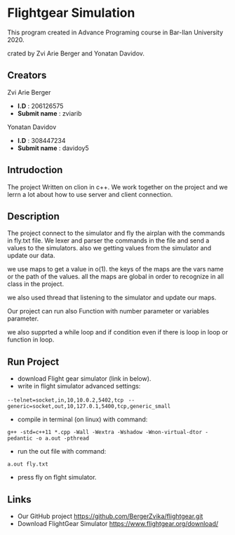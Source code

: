 # Flightgear Simulation
This program created in Advance Programing course in Bar-Ilan University 2020.

crated by Zvi Arie Berger and Yonatan Davidov.

## Creators
Zvi Arie Berger

- **I.D** : 206126575
- **Submit name** : zviarib

Yonatan Davidov

- **I.D** : 308447234
- **Submit name** : davidoy5

## Intrudoction
The project Written on clion in c++. We work together on the project and 
we lerrn a lot about how to use server and client connection.


## Description
The project connect to the simulator and fly the airplan with 
the commands in fly.txt file. We lexer and parser the commands in the file
and send a values to the simulators. also we getting values from the simulator
and update our data.

we use maps to get a value in o(1). the keys of the maps are the vars name or
the path of the values. all the maps are global in order to recognize in all class
in the project.

we also used thread that listening to the simulator and update our maps.

Our project can run also Function with number parameter or variables parameter.

we also supprted a while loop and if condition even if there is loop in loop
or function in loop.


## Run Project
- download Flight gear simulator (link in below).
- write in flight simulator advanced settings: 

`--telnet=socket,in,10,10.0.2,5402,tcp `
`--generic=socket,out,10,127.0.1,5400,tcp,generic_small`

- compile in terminal (on linux) with command:

`g++ -std=c++11 *.cpp -Wall -Wextra -Wshadow -Wnon-virtual-dtor -pedantic -o a.out -pthread`

- run the out file with command:

`a.out fly.txt`
- press fly on flght simulator.

## Links
- Our GitHub project https://github.com/BergerZvika/flightgear.git
- Download FlightGear Simulator https://www.flightgear.org/download/
